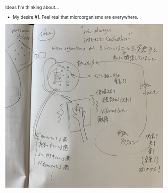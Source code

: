 
Ideas I'm thinking about...

- My desire #1. Feel real that microorganisms are everywhere.
<img width="500" alt="img" src="images/IMG_3605.jpeg">

